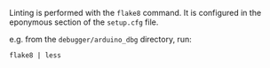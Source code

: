 
Linting is performed with the `flake8` command. It is configured in the 
eponymous section of the `setup.cfg` file.

e.g. from the `debugger/arduino_dbg` directory, run:

```
flake8 | less
```
